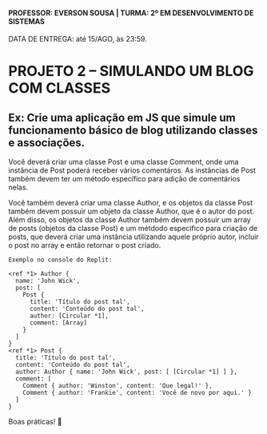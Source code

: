 #### PROFESSOR: EVERSON SOUSA | TURMA: 2º EM DESENVOLVIMENTO DE SISTEMAS

DATA DE ENTREGA: até 15/AGO, às 23:59.
# PROJETO 2 – SIMULANDO UM BLOG COM CLASSES

## Ex: Crie uma aplicação em JS que simule um funcionamento básico de blog utilizando classes e associações.

Você deverá criar uma classe Post e uma classe Comment, onde uma instância de Post poderá receber vários comentáros. As instâncias de Post também devem ter um método específico para adição de comentários nelas.

Você também deverá criar uma classe Author, e os objetos da classe Post também devem possuir um objeto da classe Author, que é o autor do post. Além disso, os objetos da classe Author também devem possuir um array de posts (objetos da classe Post) e um métdodo específico para criação de posts, que deverá criar uma instância utilizando aquele próprio autor, incluir o post no array e então retornar o post criado.

```
Exemplo no console do Replit:

<ref *1> Author {
  name: 'John Wick',
  post: [
    Post {
      title: 'Título do post tal',
      content: 'Conteúdo do post tal',
      author: [Circular *1],
      comment: [Array]
    }
  ]
}
<ref *1> Post {
  title: 'Título do post tal',
  content: 'Conteúdo do post tal',
  author: Author { name: 'John Wick', post: [ [Circular *1] ] },
  comment: [
    Comment { author: 'Winston', content: 'Que legal!' },
    Comment { author: 'Frankie', content: 'Você de novo por aqui.' }
  ]
}
```

Boas práticas! :call_me_hand:
